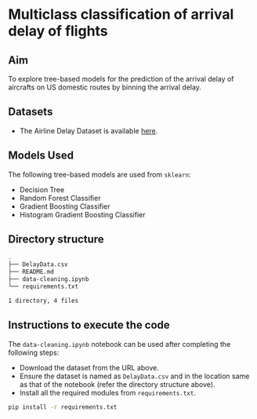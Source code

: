 # Multiclass classification of arrival delay of flights

## Aim

To explore tree-based models for the prediction of the arrival delay of aircrafts on US domestic routes by binning the arrival delay.

## Datasets

- The Airline Delay Dataset is available <a href="https://data.mendeley.com/datasets/j3z5bm7496/1">here</a>.

## Models Used

The following tree-based models are used from `sklearn`:

- Decision Tree
- Random Forest Classifier
- Gradient Boosting Classifier
- Histogram Gradient Boosting Classifier

## Directory structure

```bash
.
├── DelayData.csv
├── README.md
├── data-cleaning.ipynb
└── requirements.txt

1 directory, 4 files
```

## Instructions to execute the code

The `data-cleaning.ipynb` notebook can be used after completing the following steps:

- Download the dataset from the URL above.
- Ensure the dataset is named as `DelayData.csv` and in the location same as that of the notebook (refer the directory structure above).
- Install all the required modules from `requirements.txt`.

```bash
pip install -r requirements.txt
```
